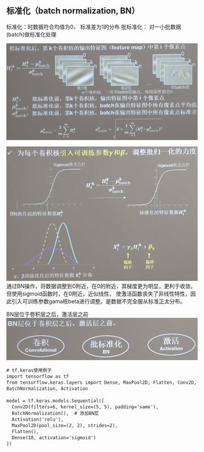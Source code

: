 
## 标准化（batch normalization, BN）

标准化：时数据符合均值为0， 标准差为1的分布
批标准化： 对一小批数据(batch)做标准化处理

![img.png](../imgs/标准化/img.png)

![img_1.png](../imgs/标准化/img_1.png)
通过BN操作，将数据调整到0附近，在0的附近，其梯度更为明显，更利于收敛。
但使用sigmoid函数时，在0附近，近似线性， 使激活函数丧失了非线性特性，因此引入可训练参数gama核beta进行调整。是数据不完全服从标准正太分布。


BN层位于卷积层之后，激活层之前
![img_2.png](../imgs/标准化/img_2.png)

```buildoutcfg
# tf.keras使用例子
import tensorflow as tf
from tensorflow.keras.layers import Dense, MaxPool2D, Flatten, Conv2D, BatchNormalization, Activation

model = tf.keras.models.Sequential([
  Conv2D(filters=6, kernel_size=(5, 5), padding='same'),
  BatchNormalization(),  # 添加BN层
  Activation('relu'),
  MaxPool2D(pool_size=(2, 2), strides=2),
  Flatten(),
  Dense(10, activation='sigmoid')
])

```